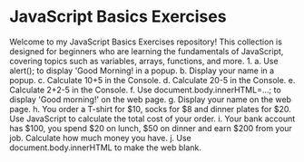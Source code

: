 # JavaScript Basics Exercises

Welcome to my JavaScript Basics Exercises repository! This collection is designed for beginners who are learning the fundamentals of JavaScript, covering topics such as variables, arrays, functions, and more.
1.
  a. Use alert(); to display 'Good Morning! in a popup.
  b. Display your name in a popup.
  c. Calculate 10+5 in the Console.
  d. Calculate 20-5 in the Console.
  e. Calculate 2+2-5 in the Console.
  f. Use document.body.innerHTML=...; to display 'Good morning!' on the web page.
  g. Display your name on the web page.
  h. You order a T-shirt for $10, socks for $8 and dinner plates for $20. Use JavaScript to calculate the total cost of your order.
  i. Your bank account has $100, you spend $20 on lunch, $50 on dinner and earn $200 from your job. Calculate how much money you have.
  j. Use document.body.innerHTML to make the web blank.

  
